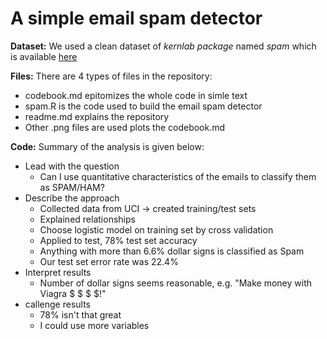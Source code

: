 # A simple email spam detector

**Dataset:** We used a clean dataset of *kernlab package* named *spam* which is available [here](https://cran.r-project.org/web/packages/kernlab/index.html) 

**Files:**
There are 4 types of files in the repository:
- codebook.md epitomizes the whole code in simle text
- spam.R is the code used to build the email spam detector
- readme.md explains the repository
- Other .png files are used plots the codebook.md

**Code:**
Summary of the analysis is given below:
 - Lead with the question
   - Can I use quantitative characteristics of the emails to classify them as SPAM/HAM?
 - Describe the approach
   - Collected data from UCI -> created training/test sets
   - Explained relationships
   - Choose logistic model on training set by cross validation
   - Applied to test, 78% test set accuracy
   - Anything with more than 6.6% dollar signs is classified as Spam
   - Our test set error rate was 22.4%
- Interpret results
   - Number of dollar signs seems reasonable, e.g. "Make money with Viagra \$ \$ \$ \$!"
- callenge results
   - 78% isn't that great
   - I could use more variables
  

